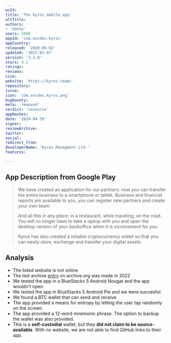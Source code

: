 ```yaml
---
wsId: 
title: 'The Kyros mobile app'
altTitle: 
authors:
- 'danny'
users: 1000
appId: 'com.excdev.kyros'
appCountry: 
released: '2020-09-02'
updated: '2022-02-07'
version: '3.2.0'
stars: 4.2
ratings: 
reviews: 
size: 
website: 'https://kyros.team/'
repository: 
issue: 
icon: 'com.excdev.kyros.png'
bugbounty: 
meta: 'removed'
verdict: 'nosource'
appHashes: 
date: '2024-04-19'
signer: 
reviewArchive: 
twitter: 
social: 
redirect_from: 
developerName: 'Kyros Managment Ltd.'
features: 

---
```


## App Description from Google Play

> We have created an application for our partners: now you can transfer the entire business to a smartphone or tablet. Business and financial reports are available to you, you can register new partners and create your own team.
>
> And all this in any place: in a restaurant, while traveling, on the road. You will no longer have to take a laptop with you and open the desktop version of your backoffice when it is inconvenient for you.
>
> Kyros has also created a reliable cryptocurrency wallet so that you can easily store, exchange and transfer your digital assets. 

## Analysis 

- The listed website is not online 
- The last archive [entry](https://web.archive.org/web/20220401000000*/https://kyros.team/) on archive.org was made in 2022
- We tested the app in a BlueStacks 5 Android Nougat and the app wouldn't open 
- We tested the app in BlueStacks 5 Android Pie and we were succesful. 
- We found a BTC wallet that can send and receive. 
- The app provided a means for entropy by letting the user tap randomly on the screen. 
- The app provided a 12-word mnemonic phrase. The option to backup the wallet was also provided. 
- This is a **self-custodial** wallet, but they **did not claim to be source-available**. With no website, we are not able to find GitHub links to their app. 